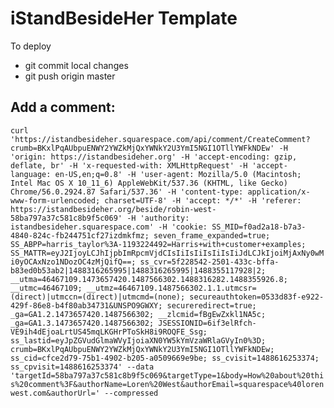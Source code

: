 iStandBesideHer Template
========================

To deploy
- git commit local changes
- git push origin master


Add a comment:
--------
`curl 'https://istandbesideher.squarespace.com/api/comment/CreateComment?crumb=BKxlPqAUbpuENWY2YWZkMjQxYWNkY2U3YmI5NGI1OTllYWFkNDEw' -H 'origin: https://istandbesideher.org' -H 'accept-encoding: gzip, deflate, br' -H 'x-requested-with: XMLHttpRequest' -H 'accept-language: en-US,en;q=0.8' -H 'user-agent: Mozilla/5.0 (Macintosh; Intel Mac OS X 10_11_6) AppleWebKit/537.36 (KHTML, like Gecko) Chrome/56.0.2924.87 Safari/537.36' -H 'content-type: application/x-www-form-urlencoded; charset=UTF-8' -H 'accept: */*' -H 'referer: https://istandbesideher.org/beside/robin-west-58ba797a37c581c8b9f5c069' -H 'authority: istandbesideher.squarespace.com' -H 'cookie: SS_MID=f0ad2a18-b7a3-4840-824c-fb244751cf27izdmkfmz; seven_frame_expanded=true; SS_ABPP=harris_taylor%3A-1193224492=Harris+with+customer+examples; SS_MATTR=eyJ2IjoyLCJhIjpbImRpcmVjdCIsIiIsIiIsIiIsIiJdLCJkIjoiMjAxNy0wMi0yOCAxNzo1NDozOC4zMjQifQ==; ss_cvr=5f228542-2501-433c-bffa-b83ed0b53ab2|1488316265995|1488316265995|1488355117928|2; __utma=46467109.1473657420.1487566302.1488316282.1488355926.8; __utmc=46467109; __utmz=46467109.1487566302.1.1.utmcsr=(direct)|utmccn=(direct)|utmcmd=(none); secureauthtoken=0533d83f-e922-429f-86e8-b4f80ab34731&UNSPO9GWXY; secureredirect=true; _ga=GA1.2.1473657420.1487566302; __zlcmid=fBgEwZxkl1NA5c; _ga=GA1.3.1473657420.1487566302; JSESSIONID=6if3elRfch-VE9ih4dEjoaLrtUS45mqLKGHrPToSkH8i9ROQFE_Ssg; ss_lastid=eyJpZGVudGlmaWVyIjoiaXN0YW5kYmVzaWRlaGVyIn0%3D; crumb=BKxlPqAUbpuENWY2YWZkMjQxYWNkY2U3YmI5NGI1OTllYWFkNDEw; ss_cid=cfce2d79-75b1-4902-b205-a0509669e9be; ss_cvisit=1488616253374; ss_cpvisit=1488616253374' --data 'targetId=58ba797a37c581c8b9f5c069&targetType=1&body=How%20about%20this%20comment%3F&authorName=Loren%20West&authorEmail=squarespace%40lorenwest.com&authorUrl=' --compressed`
